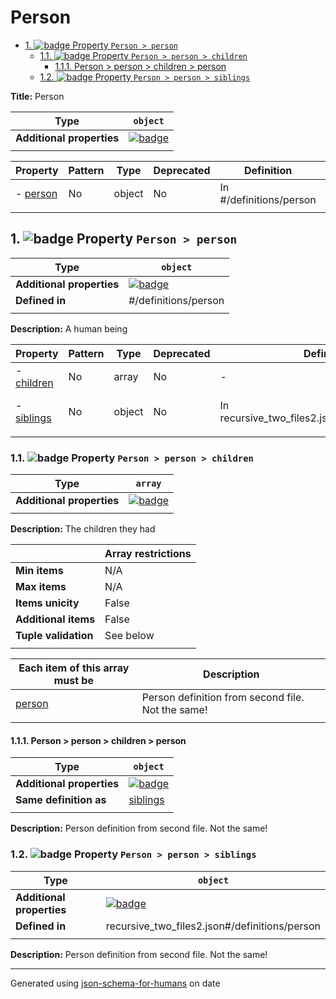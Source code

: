 # Person

- [1. ![badge](https://img.shields.io/badge/Optional-yellow) Property `Person > person`](#person)
  - [1.1. ![badge](https://img.shields.io/badge/Optional-yellow) Property `Person > person > children`](#person_children)
    - [1.1.1. Person > person > children > person](#autogenerated_heading_2)
  - [1.2. ![badge](https://img.shields.io/badge/Optional-yellow) Property `Person > person > siblings`](#person_siblings)

**Title:** Person

| Type                      | `object`                                                                                                            |
| ------------------------- | ------------------------------------------------------------------------------------------------------------------- |
| **Additional properties** | [![badge](https://img.shields.io/badge/Any+type-allowed-green)](# "Additional Properties of any type are allowed.") |
|                           |                                                                                                                     |

| Property             | Pattern | Type   | Deprecated | Definition              | Title/Description |
| -------------------- | ------- | ------ | ---------- | ----------------------- | ----------------- |
| - [person](#person ) | No      | object | No         | In #/definitions/person | A human being     |
|                      |         |        |            |                         |                   |

## <a name="person"></a>1. ![badge](https://img.shields.io/badge/Optional-yellow) Property `Person > person`

| Type                      | `object`                                                                                                            |
| ------------------------- | ------------------------------------------------------------------------------------------------------------------- |
| **Additional properties** | [![badge](https://img.shields.io/badge/Any+type-allowed-green)](# "Additional Properties of any type are allowed.") |
| **Defined in**            | #/definitions/person                                                                                                |
|                           |                                                                                                                     |

**Description:** A human being

| Property                        | Pattern | Type   | Deprecated | Definition                                       | Title/Description                                 |
| ------------------------------- | ------- | ------ | ---------- | ------------------------------------------------ | ------------------------------------------------- |
| - [children](#person_children ) | No      | array  | No         | -                                                | The children they had                             |
| - [siblings](#person_siblings ) | No      | object | No         | In recursive_two_files2.json#/definitions/person | Person definition from second file. Not the same! |
|                                 |         |        |            |                                                  |                                                   |

### <a name="person_children"></a>1.1. ![badge](https://img.shields.io/badge/Optional-yellow) Property `Person > person > children`

| Type                      | `array`                                                                                                             |
| ------------------------- | ------------------------------------------------------------------------------------------------------------------- |
| **Additional properties** | [![badge](https://img.shields.io/badge/Any+type-allowed-green)](# "Additional Properties of any type are allowed.") |
|                           |                                                                                                                     |

**Description:** The children they had

|                      | Array restrictions |
| -------------------- | ------------------ |
| **Min items**        | N/A                |
| **Max items**        | N/A                |
| **Items unicity**    | False              |
| **Additional items** | False              |
| **Tuple validation** | See below          |
|                      |                    |

| Each item of this array must be  | Description                                       |
| -------------------------------- | ------------------------------------------------- |
| [person](#person_children_items) | Person definition from second file. Not the same! |
|                                  |                                                   |

#### <a name="autogenerated_heading_2"></a>1.1.1. Person > person > children > person

| Type                      | `object`                                                                                                            |
| ------------------------- | ------------------------------------------------------------------------------------------------------------------- |
| **Additional properties** | [![badge](https://img.shields.io/badge/Any+type-allowed-green)](# "Additional Properties of any type are allowed.") |
| **Same definition as**    | [siblings](#person_siblings)                                                                                        |
|                           |                                                                                                                     |

**Description:** Person definition from second file. Not the same!

### <a name="person_siblings"></a>1.2. ![badge](https://img.shields.io/badge/Optional-yellow) Property `Person > person > siblings`

| Type                      | `object`                                                                                                            |
| ------------------------- | ------------------------------------------------------------------------------------------------------------------- |
| **Additional properties** | [![badge](https://img.shields.io/badge/Any+type-allowed-green)](# "Additional Properties of any type are allowed.") |
| **Defined in**            | recursive_two_files2.json#/definitions/person                                                                       |
|                           |                                                                                                                     |

**Description:** Person definition from second file. Not the same!

----------------------------------------------------------------------------------------------------------------------------
Generated using [json-schema-for-humans](https://github.com/coveooss/json-schema-for-humans) on date
